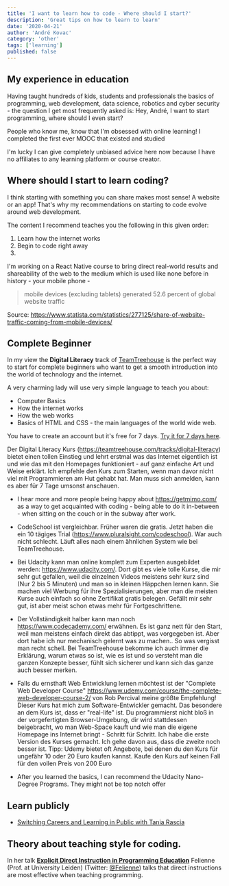 ```yaml
---
title: 'I want to learn how to code - Where should I start?'
description: 'Great tips on how to learn to learn'
date: '2020-04-21'
author: 'André Kovac'
category: 'other'
tags: ['learning']
published: false
---
```


## My experience in education

Having taught hundreds of kids, students and professionals the basics of programming, web development, data science, robotics and cyber security - the question I get most frequently asked is: Hey, André, I want to start programming, where should I even start?

People who know me, know that I'm obsessed with online learning! I completed the first ever MOOC that existed and studied

I'm lucky I can give completely unbiased advice here now because I have no affiliates to any learning platform or course creator.

## Where should I start to learn coding?

I think starting with something you can share makes most sense! A website or an app! That's why my recommendations on starting to code evolve around web development.

The content I recommend teaches you the following in this given order:

1. Learn how the internet works
2. Begin to code right away
3.



I'm working on a React Native course to bring direct real-world results and shareability of the web to the medium which is used like none before in history - your mobile phone -

> mobile devices (excluding tablets) generated 52.6 percent of global website traffic

Source: https://www.statista.com/statistics/277125/share-of-website-traffic-coming-from-mobile-devices/


## Complete Beginner

In my view the **Digital Literacy** track of [TeamTreehouse](http://referrals.trhou.se/andrekovac) is the perfect way to start for complete beginners who want to get a smooth introduction into the world of technology and the internet.

A very charming lady will use very simple language to teach you about:

- Computer Basics
- How the internet works
- How the web works
- Basics of HTML and CSS - the main languages of the world wide web.

You have to create an account but it's free for 7 days. [Try it for 7 days here](http://referrals.trhou.se/andrekovac).

Der Digital Literacy Kurs (https://teamtreehouse.com/tracks/digital-literacy) bietet einen tollen Einstieg und lehrt erstmal was das Internet eigentlich ist und wie das mit den Homepages funktioniert - auf ganz einfache Art und Weise erklärt. Ich empfehle den Kurs zum Starten, wenn man davor nicht viel mit Programmieren am Hut gehabt hat. Man muss sich anmelden, kann es aber für 7 Tage umsonst anschauen.

- I hear more and more people being happy about https://getmimo.com/ as a way to get acquainted with coding - being able to do it in-between - when sitting on the couch or in the subway after work.

- CodeSchool ist vergleichbar. Früher waren die gratis. Jetzt haben die ein 10 tägiges Trial (https://www.pluralsight.com/codeschool). War auch nicht schlecht. Läuft alles nach einem ähnlichen System wie bei TeamTreehouse.

- Bei Udacity kann man online komplett zum Experten ausgebildet werden: https://www.udacity.com/. Dort gibt es viele tolle Kurse, die mir sehr gut gefallen, weil die einzelnen Videos meistens sehr kurz sind (Nur 2 bis 5 Minuten) und man so in kleinen Häppchen lernen kann. Sie machen viel Werbung für ihre Spezialisierungen, aber man die meisten Kurse auch einfach so ohne Zertifikat gratis belegen. Gefällt mir sehr gut, ist aber meist schon etwas mehr für Fortgeschrittene.

- Der Vollständigkeit halber kann man noch https://www.codecademy.com/ erwähnen. Es ist ganz nett für den Start, weil man meistens einfach direkt das abtippt, was vorgegeben ist. Aber dort habe ich nur mechanisch gelernt was zu machen.. So was vergisst man recht schell. Bei TeamTreehouse bekomme ich auch immer die Erklärung, warum etwas so ist, wie es ist und so versteht man die ganzen Konzepte besser, fühlt sich sicherer und kann sich das ganze auch besser merken.

- Falls du ernsthaft Web Entwicklung lernen möchtest ist der "Complete Web Developer Course" https://www.udemy.com/course/the-complete-web-developer-course-2/ von Rob Percival meine größte Empfehlung! Dieser Kurs hat mich zum Software-Entwickler gemacht. Das besondere an dem Kurs ist, dass er "real-life" ist. Du programmierst nicht bloß in der vorgefertigten Browser-Umgebung, dir wird stattdessen beigebracht, wo man Web-Space kauft und wie man die eigene Homepage ins Internet bringt - Schritt für Schritt. Ich habe die erste Version des Kurses gemacht. Ich gehe davon aus, dass die zweite noch besser ist.
Tipp: Udemy bietet oft Angebote, bei denen du den Kurs für ungefähr 10 oder 20 Euro kaufen kannst. Kaufe den Kurs auf keinen Fall für den vollen Preis von 200 Euro

- After you learned the basics, I can recommend the Udacity Nano-Degree Programs. They might not be top notch offer


## Learn publicly

- [Switching Careers and Learning in Public with Tania Rascia](https://egghead.io/podcasts/switching-careers-and-learning-in-public-with-tania-rascia)

## Theory about teaching style for coding.

In her talk [**Explicit Direct Instruction in Programming Education**](https://www.youtube.com/watch?v=CgR5mSAGxtA&feature=youtu.be&t=3088) Felienne (Prof. at University Leiden) (Twitter: [@Felienne](https://twitter.com/Felienne)) talks that direct instructions are most effective when teaching programming.